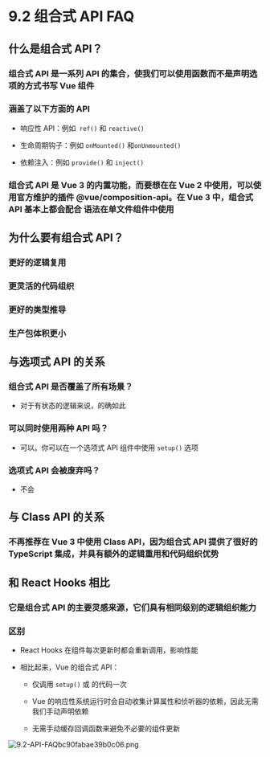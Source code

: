 # 9.2 组合式 API FAQ

## 什么是组合式 API？

### 组合式 API 是一系列 API 的集合，使我们可以使用函数而不是声明选项的方式书写 Vue 组件

### 涵盖了以下方面的 API

- 响应性 API：例如` ref()` 和 `reactive()`

- 生命周期钩子：例如 `onMounted()` 和`onUnmounted()`

- 依赖注入：例如 `provide()` 和 `inject()`

### 组合式 API 是 Vue 3 的内置功能，而要想在在 Vue 2 中使用，可以使用官方维护的插件 @vue/composition-api。在 Vue 3 中，组合式 API 基本上都会配合  语法在单文件组件中使用

## 为什么要有组合式 API？

### 更好的逻辑复用

### 更灵活的代码组织

### 更好的类型推导

### 生产包体积更小

## 与选项式 API 的关系

### 组合式 API 是否覆盖了所有场景？

- 对于有状态的逻辑来说，的确如此

### 可以同时使用两种 API 吗？

- 可以。你可以在一个选项式 API 组件中使用 `setup()` 选项

### 选项式 API 会被废弃吗？

- 不会

## 与 Class API 的关系

### 不再推荐在 Vue 3 中使用 Class API，因为组合式 API 提供了很好的 TypeScript 集成，并具有额外的逻辑重用和代码组织优势

## 和 React Hooks 相比

### 它是组合式 API 的主要灵感来源，它们具有相同级别的逻辑组织能力

### 区别

- React Hooks 在组件每次更新时都会重新调用，影响性能

- 相比起来，Vue 的组合式 API：

	- 仅调用 `setup()` 或  的代码一次

	- Vue 的响应性系统运行时会自动收集计算属性和侦听器的依赖，因此无需我们手动声明依赖

	- 无需手动缓存回调函数来避免不必要的组件更新


![9.2-API-FAQbc90fabae39b0c06.png](https://img.picgo.net/2024/02/10/9.2-API-FAQbc90fabae39b0c06.png)